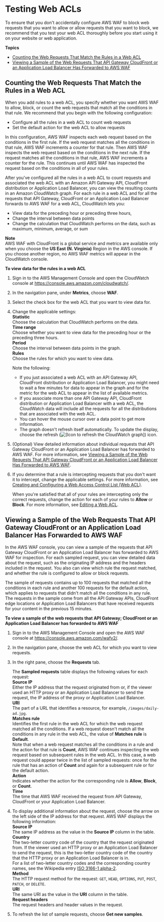 # Testing Web ACLs<a name="web-acl-testing"></a>

To ensure that you don't accidentally configure AWS WAF to block web requests that you want to allow or allow requests that you want to block, we recommend that you test your web ACL thoroughly before you start using it on your website or web application\. 

**Topics**
+ [Counting the Web Requests That Match the Rules in a Web ACL](#web-acl-testing-count)
+ [Viewing a Sample of the Web Requests That API Gateway CloudFront or an Application Load Balancer Has Forwarded to AWS WAF](#web-acl-testing-view-sample)

## Counting the Web Requests That Match the Rules in a Web ACL<a name="web-acl-testing-count"></a>

When you add rules to a web ACL, you specify whether you want AWS WAF to allow, block, or count the web requests that match all the conditions in that rule\. We recommend that you begin with the following configuration:
+ Configure all the rules in a web ACL to count web requests
+ Set the default action for the web ACL to allow requests

In this configuration, AWS WAF inspects each web request based on the conditions in the first rule\. If the web request matches all the conditions in that rule, AWS WAF increments a counter for that rule\. Then AWS WAF inspects the web request based on the conditions in the next rule\. If the request matches all the conditions in that rule, AWS WAF increments a counter for the rule\. This continues until AWS WAF has inspected the request based on the conditions in all of your rules\. 

After you've configured all the rules in a web ACL to count requests and associated the web ACL with an Amazon API Gateway API, CloudFront distribution or Application Load Balancer, you can view the resulting counts in an Amazon CloudWatch graph\. For each rule in a web ACL and for all the requests that API Gateway, CloudFront or an Application Load Balancer forwards to AWS WAF for a web ACL, CloudWatch lets you:
+ View data for the preceding hour or preceding three hours,
+ Change the interval between data points
+ Change the calculation that CloudWatch performs on the data, such as maximum, minimum, average, or sum

**Note**  
AWS WAF with CloudFront is a global service and metrics are available only when you choose the **US East \(N\. Virginia\)** Region in the AWS console\. If you choose another region, no AWS WAF metrics will appear in the CloudWatch console\.<a name="web-acl-testing-count-procedure"></a>

**To view data for the rules in a web ACL**

1. Sign in to the AWS Management Console and open the CloudWatch console at [https://console\.aws\.amazon\.com/cloudwatch/](https://console.aws.amazon.com/cloudwatch/)\.

1. In the navigation pane, under **Metrics**, choose **WAF**\.

1. Select the check box for the web ACL that you want to view data for\.

1. Change the applicable settings:  
**Statistic**  
Choose the calculation that CloudWatch performs on the data\.  
**Time range**  
Choose whether you want to view data for the preceding hour or the preceding three hours\.  
**Period**  
Choose the interval between data points in the graph\.  
**Rules**  
Choose the rules for which you want to view data\.

   Note the following:
   + If you just associated a web ACL with an API Gateway API, CloudFront distribution or Application Load Balancer, you might need to wait a few minutes for data to appear in the graph and for the metric for the web ACL to appear in the list of available metrics\.
   + If you associate more than one API Gateway API, CloudFront distribution or Application Load Balancer with a web ACL, the CloudWatch data will include all the requests for all the distributions that are associated with the web ACL\.
   + You can hover the mouse cursor over a data point to get more information\.
   + The graph doesn't refresh itself automatically\. To update the display, choose the refresh \(![\[Icon to refresh the CloudWatch graph\]](http://docs.aws.amazon.com/waf/latest/developerguide/images/cloudwatch-refresh-icon.png)\) icon\.

1. \(Optional\) View detailed information about individual requests that API Gateway CloudFront or an Application Load Balancer has forwarded to AWS WAF\. For more information, see [Viewing a Sample of the Web Requests That API Gateway CloudFront or an Application Load Balancer Has Forwarded to AWS WAF](#web-acl-testing-view-sample)\.

1. If you determine that a rule is intercepting requests that you don't want it to intercept, change the applicable settings\. For more information, see [Creating and Configuring a Web Access Control List \(Web ACL\)](web-acl.md)\.

   When you're satisfied that all of your rules are intercepting only the correct requests, change the action for each of your rules to **Allow** or **Block**\. For more information, see [Editing a Web ACL](web-acl-editing.md)\.

## Viewing a Sample of the Web Requests That API Gateway CloudFront or an Application Load Balancer Has Forwarded to AWS WAF<a name="web-acl-testing-view-sample"></a>

In the AWS WAF console, you can view a sample of the requests that API Gateway CloudFront or an Application Load Balancer has forwarded to AWS WAF for inspection\. For each sampled request, you can view detailed data about the request, such as the originating IP address and the headers included in the request\. You also can view which rule the request matched, and whether the rule is configured to allow or block requests\.

The sample of requests contains up to 100 requests that matched all the conditions in each rule and another 100 requests for the default action, which applies to requests that didn't match all the conditions in any rule\. The requests in the sample come from all the API Gateway APIs, CloudFront edge locations or Application Load Balancers that have received requests for your content in the previous 15 minutes\.<a name="web-acl-testing-view-sample-procedure"></a>

**To view a sample of the web requests that API Gateway; CloudFront or an Application Load Balancer has forwarded to AWS WAF**

1. Sign in to the AWS Management Console and open the AWS WAF console at [https://console\.aws\.amazon\.com/wafv2/](https://console.aws.amazon.com/wafv2/)\. 

1. In the navigation pane, choose the web ACL for which you want to view requests\.

1. In the right pane, choose the **Requests** tab\.

   The **Sampled requests** table displays the following values for each request:  
**Source IP**  
Either the IP address that the request originated from or, if the viewer used an HTTP proxy or an Application Load Balancer to send the request, the IP address of the proxy or Application Load Balancer\.   
**URI**  
The part of a URL that identifies a resource, for example, `/images/daily-ad.jpg`\.  
**Matches rule**  
Identifies the first rule in the web ACL for which the web request matched all the conditions\. If a web request doesn't match all the conditions in any rule in the web ACL, the value of **Matches rule** is **Default**\.  
Note that when a web request matches all the conditions in a rule and the action for that rule is **Count**, AWS WAF continues inspecting the web request based on subsequent rules in the web ACL\. In this case, a web request could appear twice in the list of sampled requests: once for the rule that has an action of **Count** and again for a subsequent rule or for the default action\.  
**Action**  
Indicates whether the action for the corresponding rule is **Allow**, **Block**, or **Count**\.  
**Time**  
The time that AWS WAF received the request from API Gateway, CloudFront or your Application Load Balancer\.

1. To display additional information about the request, choose the arrow on the left side of the IP address for that request\. AWS WAF displays the following information:  
**Source IP**  
The same IP address as the value in the **Source IP** column in the table\.  
**Country**  
The two\-letter country code of the country that the request originated from\. If the viewer used an HTTP proxy or an Application Load Balancer to send the request, this is the two\-letter country code of the country that the HTTP proxy or an Application Load Balancer is in\.  
For a list of two\-letter country codes and the corresponding country names, see the Wikipedia entry [ISO 3166\-1 alpha\-2](https://en.wikipedia.org/wiki/ISO_3166-1_alpha-2)\.  
**Method**  
The HTTP request method for the request: `GET`, `HEAD`, `OPTIONS`, `PUT`, `POST`, `PATCH`, or `DELETE`\.   
**URI**  
The same URI as the value in the **URI** column in the table\.  
**Request headers**  
The request headers and header values in the request\.

1. To refresh the list of sample requests, choose **Get new samples**\.
